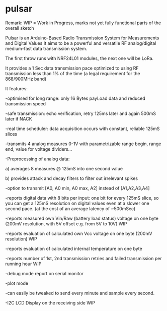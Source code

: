 # pulsar
Remark: WIP = Work in Progress, marks not yet fully functional parts of the overall sketch

Pulsar is an Arduino-Based Radio Transmission System for Measurements and Digital Values
It aims to be a powerful and versatile RF analog/digital medium-fast data transmission system.

The first throw runs with NRF24L01 modules, the next one will be LoRa.

  It provides a 1 Sec data transmission pace optimized to using RF transmission less 
  than 1% of the time (a legal requirement for the 868/900MHz band)
  
  It features:
  
  -optimised for long range: only 16 Bytes payLoad data and reduced transmission speed
  
  -safe transmission: echo verification, retry 125ms later and again 500mS later if NACK
  
  -real time scheduler:  data acquisition occurs with constant, reliable 125mS slices
  
  -transmits 4 analog measures 0-1V with parametrizable range begin, range end, value for voltage dividers...
  
  -Preprocessing of analog data:
  
   a) averages 8 measures @ 125mS into one second value
   
   b) provides attack and decay filters to filter out irrelevant spikes
   
  -option to transmit [A0, A0 min, A0 max, A2] instead of [A1,A2,A3,A4]
  
  -reports digital data with 8 bits per input: one bit for every 125mS slice, so you can get a 125mS resolution on digital values even at a    slower one second pace.  (at the cost of an average latency of ~500mSec)
  
  -reports measured own Vin/Raw (battery load status) voltage on one byte (200mV resolution, with 5V offset e.g. from 5V to 10V) WIP
  
  -reports evaluation of calculated own Vcc voltage on one byte  (200mV resolution) WIP
  
  -reports evaluation of calculated internal temperature on one byte
  
  -reports number of 1st, 2nd transmission retries and failed transmission per running hour WIP
  
  -debug mode report on serial monitor
  
  -plot mode
  
  -can easily be tweaked to send every minute and sample every second.
  
  -I2C LCD Display on the receiving side WIP
